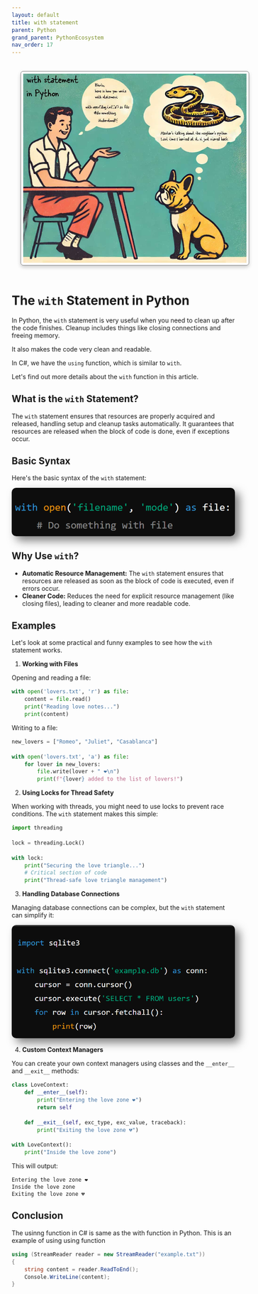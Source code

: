 ```yaml
---
layout: default
title: with statement
parent: Python
grand_parent: PythonEcosystem
nav_order: 17
---
```


<img src="images/custom-image-2024-07-29-14-38-31.png" alt="alt text" style="
    border: 1px solid gray;
    border-radius: 6px;
    box-shadow: 0px 4px 8px rgba(0, 0, 0, 0.2);
    margin: 20px;
    padding: 5px;
    width: auto; /* Maintain aspect ratio */
    height: 400; /* Maintain aspect ratio */
    ;
"/>

# The `with` Statement in Python

In Python, the `with` statement is very useful when you need to clean up after the code finishes. Cleanup includes things like closing connections and freeing memory.

It also makes the code very clean and readable.

In C#, we have the `using` function, which is similar to `with`.

Let's find out more details about the `with` function in this article.

## What is the `with` Statement?

The `with` statement ensures that resources are properly acquired and released, handling setup and cleanup tasks automatically. It guarantees that resources are released when the block of code is done, even if exceptions occur.

## Basic Syntax

Here's the basic syntax of the `with` statement:


<img src="images/custom-image-2024-07-29-14-03-59.png" style="box-shadow: 10px 10px 20px rgba(0, 0, 0, 0.5); border: none; border-radius: 10px;">


## Why Use `with`?

- **Automatic Resource Management:** The `with` statement ensures that resources are released as soon as the block of code is executed, even if errors occur.
- **Cleaner Code:** Reduces the need for explicit resource management (like closing files), leading to cleaner and more readable code.

## Examples

Let's look at some practical and funny examples to see how the `with` statement works.

1. **Working with Files**

Opening and reading a file:

```python
with open('lovers.txt', 'r') as file:
    content = file.read()
    print("Reading love notes...")
    print(content)
```

Writing to a file:

```python
new_lovers = ["Romeo", "Juliet", "Casablanca"]

with open('lovers.txt', 'a') as file:
    for lover in new_lovers:
        file.write(lover + " ❤️\n")
        print(f"{lover} added to the list of lovers!")
```

2. **Using Locks for Thread Safety**

When working with threads, you might need to use locks to prevent race conditions. The `with` statement makes this simple:

```python
import threading

lock = threading.Lock()

with lock:
    print("Securing the love triangle...")
    # Critical section of code
    print("Thread-safe love triangle management")
```

3. **Handling Database Connections**

Managing database connections can be complex, but the `with` statement can simplify it:


<img src="images/custom-image-2024-07-29-14-04-33.png" style="box-shadow: 10px 10px 20px rgba(0, 0, 0, 0.5); border: none; border-radius: 10px;">


4. **Custom Context Managers**

You can create your own context managers using classes and the `__enter__` and `__exit__` methods:

```python
class LoveContext:
    def __enter__(self):
        print("Entering the love zone ❤️")
        return self

    def __exit__(self, exc_type, exc_value, traceback):
        print("Exiting the love zone 💔")

with LoveContext():
    print("Inside the love zone")
```

This will output:

```
Entering the love zone ❤️
Inside the love zone
Exiting the love zone 💔
```

## Conclusion

The usinng function in C# is same as the with function in Python. This is an example of using using function

```csharp
using (StreamReader reader = new StreamReader("example.txt"))
{
    string content = reader.ReadToEnd();
    Console.WriteLine(content);
}
```
